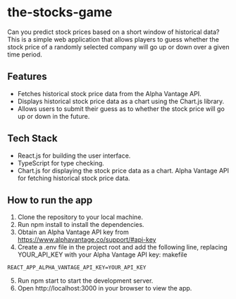 # the-stocks-game

Can you predict stock prices based on a short window of historical data?
This is a simple web application that allows players to guess whether the stock price of a randomly selected company will go up or down over a given time period.

## Features

- Fetches historical stock price data from the Alpha Vantage API.
- Displays historical stock price data as a chart using the Chart.js library.
- Allows users to submit their guess as to whether the stock price will go up or down in the future.

## Tech Stack

- React.js for building the user interface.
- TypeScript for type checking.
- Chart.js for displaying the stock price data as a chart.
  Alpha Vantage API for fetching historical stock price data.

## How to run the app

1. Clone the repository to your local machine.
2. Run npm install to install the dependencies.
3. Obtain an Alpha Vantage API key from https://www.alphavantage.co/support/#api-key
4. Create a .env file in the project root and add the following line, replacing YOUR_API_KEY with your Alpha Vantage API key:
   makefile

```
REACT_APP_ALPHA_VANTAGE_API_KEY=YOUR_API_KEY
```

5. Run npm start to start the development server.
6. Open http://localhost:3000 in your browser to view the app.
